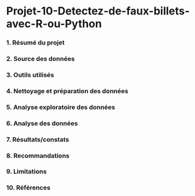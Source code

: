 # Projet-10-Detectez-de-faux-billets-avec-R-ou-Python


### 1. Résumé du projet


### 2. Source des données


### 3. Outils utilisés


### 4. Nettoyage et préparation des données


### 5. Analyse exploratoire des données


### 6. Analyse des données


### 7. Résultats/constats


### 8. Recommandations


### 9. Limitations


### 10. Références
